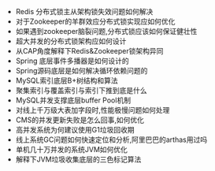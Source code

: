 * Redis 分布式锁主从架构锁失效问题如何解决
* 对于Zookeeper的羊群效应分布式锁实现应如何优化
* 如果遇到zookeeper脑裂问题,分布式锁应该如何保证健壮性
* 超大并发的分布式锁架构应如何设计
* 从CAP角度解释下Redis&Zookeeper锁架构异同
* Spring 底层事件多播器是如何设计的
* Spring源码底层是如何解决循环依赖问题的
* MySQL索引底层B+树结构和算法
* 聚集索引与覆盖索引与索引下推到底是什么
* MySQL并发支撑底层buffer Pool机制
* 对线上千万级大表加字段时,性能极慢问题如何处理
* CMS的并发更新失败是怎么回事,如何优化
* 高并发系统为何建议使用G1垃圾回收期
* 线上系统GC问题如何快速定位和分析,阿里巴巴的arthas用过吗
* 单机几十万并发的系统JVM如何优化
* 解释下JVM垃圾收集底层的三色标记算法